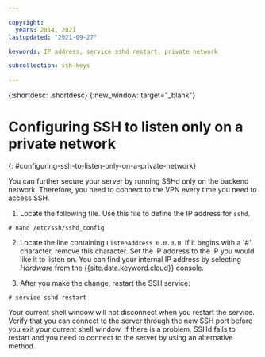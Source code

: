 ```yaml
---

copyright:
  years: 2014, 2021
lastupdated: "2021-09-27"

keywords: IP address, service sshd restart, private network

subcollection: ssh-keys

---
```


{:shortdesc: .shortdesc}
{:new_window: target="_blank"}

# Configuring SSH to listen only on a private network
{: #configuring-ssh-to-listen-only-on-a-private-network}

You can further secure your server by running SSHd only on the backend network. Therefore, you need to connect to the VPN every time you need to access SSH.

1. Locate the following file. Use this file to define the IP address for `sshd`.

```
# nano /etc/ssh/sshd_config
```

2. Locate the line containing `ListenAddress 0.0.0.0`. If it begins with a '#' character, remove this character. Set the IP address to the IP you would like it to listen on. You can find your internal IP address by selecting *Hardware* from the {{site.data.keyword.cloud}} console.

3. After you make the change, restart the SSH service:

```
# service sshd restart
```

Your current shell window will not disconnect when you restart the service. Verify that you can connect to the server through the new SSH port before you exit your current shell window. If there is a problem, SSHd fails to restart and you need to connect to the server by using an alternative method.
